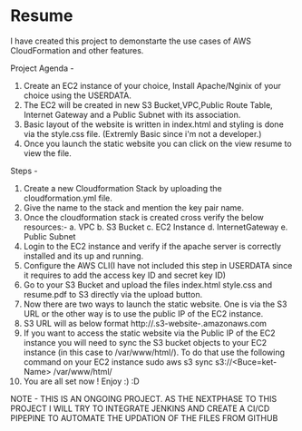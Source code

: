 # Resume

I have created this project to demonstarte the use cases of AWS CloudFormation and other features.

Project Agenda - 
1. Create an EC2 instance of your choice, Install Apache/Nginix of your choice using the USERDATA.
2. The EC2 will be created in new S3 Bucket,VPC,Public Route Table, Internet Gateway and a Public Subnet with its association.
3. Basic layout of the website is written in index.html and styling is done via the style.css file. (Extremly Basic since i'm not a developer.)
4. Once you launch the static website you can click on the view resume to view the file.

Steps -
1. Create a new Cloudformation Stack by uploading the cloudformation.yml file.
2. Give the name to the stack and mention the key pair name.
3. Once the cloudformation stack is created cross verify the below resources:-
     a. VPC
     b. S3 Bucket
     c. EC2 Instance
     d. InternetGateway
     e. Public Subnet
4. Login to the EC2 instance and verify if the apache server is correctly installed and its up and running.
5. Configure the AWS CLI(I have not included this step in USERDATA since it requires to add the access key ID and secret key ID)
6. Go to your S3 Bucket and upload the files index.html style.css and resume.pdf to S3 directly via the upload button.
7. Now there are two ways to launch the static website. One is via the S3 URL or the other way is to use the public IP of the EC2 instance.
8. S3 URL will as below format
      http://<bucket-name>.s3-website-<region>.amazonaws.com
9. If you want to access the static website via the Public IP of the EC2 instance you will need to sync the S3 bucket objects to your EC2 instance (in this case to /var/www/html/). To do that use the following command on your EC2 instance
       sudo aws s3 sync s3://<Buce=ket-Name> /var/www/html/
10. You are all set now ! Enjoy :) :D



NOTE - THIS IS AN ONGOING PROJECT. AS THE NEXTPHASE TO THIS PROJECT I WILL TRY TO INTEGRATE JENKINS AND CREATE A CI/CD PIPEPINE TO AUTOMATE THE UPDATION OF THE FILES FROM GITHUB
